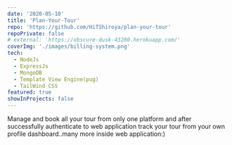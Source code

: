 ```yaml
---
date: '2020-05-10'
title: 'Plan-Your-Tour'
repo: 'https://github.com/HiTShiroya/plan-your-tour'
repoPrivate: false
# external: 'https://obscure-dusk-43280.herokuapp.com/'
coverImg: './images/billing-system.png'
tech:
  - NodeJs
  - ExpressJs
  - MongoDB
  - Template View Engine(pug)
  - TailWind CSS
featured: true
showInProjects: false
---
```


Manage and book all your tour from only one platform and after successfully authenticate to web application track your tour from your own profile dashboard..many more inside web application:)